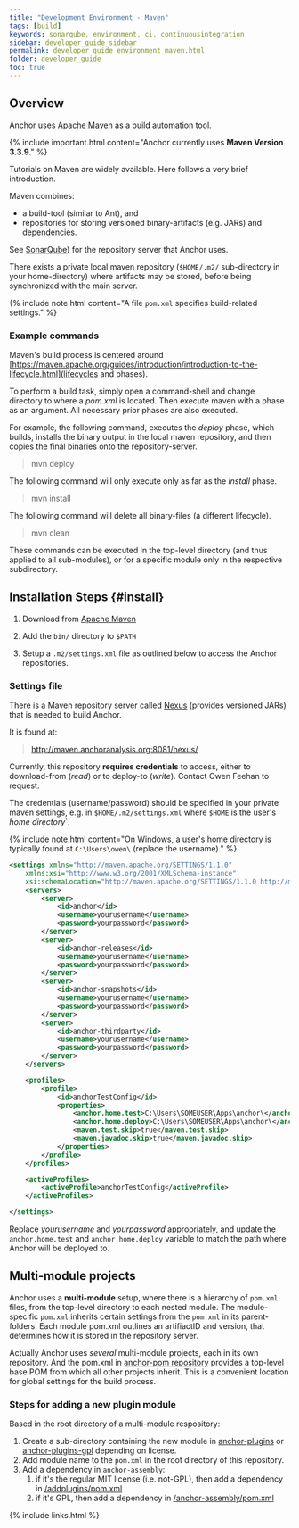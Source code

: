 ```yaml
---
title: "Development Environment - Maven"
tags: [build]
keywords: sonarqube, environment, ci, continuousintegration
sidebar: developer_guide_sidebar
permalink: developer_guide_environment_maven.html
folder: developer_guide
toc: true
---
```


## Overview

Anchor uses [Apache Maven](https://maven.apache.org/) as a build automation tool.

{% include important.html content="Anchor currently uses **Maven Version 3.3.9**." %}

Tutorials on Maven are widely available. Here follows a very brief introduction.

Maven combines:
- a build-tool (similar to Ant), and
- repositories for storing versioned binary-artifacts (e.g. JARs) and dependencies.

See [SonarQube](/developer_guide_environment_sonarqube.html)) for the repository server that Anchor uses.

There exists a private local maven repository (`$HOME/.m2/` sub-directory in your home-directory) where artifacts may be stored, before being synchronized with the main server.

{% include note.html content="A file `pom.xml` specifies build-related settings." %}

### Example commands

Maven's build process is centered around [https://maven.apache.org/guides/introduction/introduction-to-the-lifecycle.html](lifecycles and phases).

To perform a build task, simply open a command-shell and change directory to where a *pom.xml* is located. Then execute maven with a phase as an argument. All necessary prior phases are also executed.

For example, the following command, executes the *deploy* phase, which builds, installs the binary output in the local maven repository, and then copies the final binaries onto the repository-server.
> mvn deploy

The following command will only execute only as far as the *install* phase.
> mvn install

The following command will delete all binary-files (a different lifecycle).
> mvn clean

These commands can be executed in the top-level directory (and thus applied to all sub-modules), or for a specific module only in the respective subdirectory.


## Installation Steps  {#install}

1. Download from [Apache Maven](https://maven.apache.org/)

2. Add the `bin/` directory to `$PATH`

3. Setup a `.m2/settings.xml` file as outlined below to access the Anchor repositories.


### Settings file

There is a Maven repository server called [Nexus](/developer_guide_environment_nexus.html) (provides versioned JARs) that is needed to build Anchor.

It is found at:
> http://maven.anchoranalysis.org:8081/nexus/

Currently, this repository **requires credentials** to access, either to download-from (*read*) or to deploy-to (*write*). Contact Owen Feehan to request.

The credentials (username/password) should be specified in your private maven settings, e.g. in `$HOME/.m2/settings.xml` where `$HOME` is the user's *home directory*`.

{% include note.html content="On Windows, a user's home directory is typically found at `C:\Users\owen\` (replace the username)." %}

```xml
<settings xmlns="http://maven.apache.org/SETTINGS/1.1.0"
    xmlns:xsi="http://www.w3.org/2001/XMLSchema-instance"
    xsi:schemaLocation="http://maven.apache.org/SETTINGS/1.1.0 http://maven.apache.org/xsd/settings-1.1.0.xsd">
    <servers>
        <server>
            <id>anchor</id>
            <username>yourusername</username>
            <password>yourpassword</password>
        </server>
        <server>
            <id>anchor-releases</id>
            <username>yourusername</username>
            <password>yourpassword</password>
        </server>
        <server>
            <id>anchor-snapshots</id>
            <username>yourusername</username>
            <password>yourpassword</password>
        </server>
        <server>
            <id>anchor-thirdparty</id>
            <username>yourusername</username>
            <password>yourpassword</password>
        </server>
    </servers>

    <profiles>
        <profile>
            <id>anchorTestConfig</id>
            <properties>
                <anchor.home.test>C:\Users\SOMEUSER\Apps\anchor\</anchor.home.test>
                <anchor.home.deploy>C:\Users\SOMEUSER\Apps\anchor\</anchor.home.deploy>
                <maven.test.skip>true</maven.test.skip>
                <maven.javadoc.skip>true</maven.javadoc.skip>
            </properties>
        </profile>
    </profiles>

    <activeProfiles>
        <activeProfile>anchorTestConfig</activeProfile>
    </activeProfiles>

</settings>
```

Replace *yourusername* and *yourpassword* appropriately, and update the `anchor.home.test` and `anchor.home.deploy` variable to match the path where Anchor will be deployed to.

## Multi-module projects

Anchor uses a **multi-module** setup, where there is a hierarchy of `pom.xml` files, from the top-level directory to each nested module. The module-specific `pom.xml` inherits certain settings from the `pom.xml` in its parent-folders.
Each module pom.xml outlines an artifiactID and version, that determines how it is stored in the repository server.

Actually Anchor uses *several* multi-module projects, each in its own repository. And the pom.xml in [anchor-pom repository](https://bitbucket.org/anchorimageanalysis/anchor-pom/src/master/) provides a top-level base POM from which all other projects inherit. This is a convenient location for global settings for the build process.

### Steps for adding a new plugin module

Based in the root directory of a multi-module respository:

1. Create a sub-directory containing the new module in [anchor-plugins](https://github.com/anchoranalysis/anchor-plugins) or [anchor-plugins-gpl](https://github.com/anchoranalysis/anchor-plugins-gpl) depending on license.
2. Add module name to the `pom.xml` in the root directory of this repository.
3. Add a dependency in `anchor-assembly`:
    1. if it's the regular MIT license (i.e. not-GPL), then add a dependency in [/addplugins/pom.xml](https://github.com/anchoranalysis/anchor-assembly/blob/master/addplugins/pom.xml) 
    2. if it's GPL, then add a dependency in [/anchor-assembly/pom.xml](https://github.com/anchoranalysis/anchor-assembly/blob/master/anchor-assembly/pom.xml)

{% include links.html %}